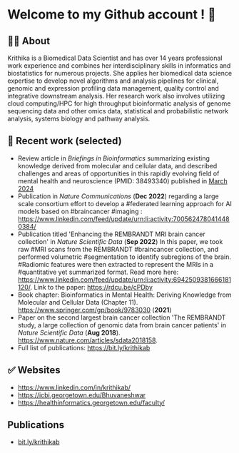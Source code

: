 # Welcome to my Github account !  👋

## 🙋‍♀️ About 

Krithika is a Biomedical Data Scientist and has over 14 years professional work experience and combines her interdisciplinary skills in informatics and biostatistics for numerous projects. She applies her biomedical data science expertise to develop novel algorithms and analysis pipelines for clinical, genomic and expression profiling data management, quality control and integrative downstream analysis. Her research work also involves utilizing cloud computing/HPC for high throughput bioinformatic analysis of genome sequencing data and other omics data, statistical and probabilistic network analysis, systems biology and pathway analysis. 

## 🌈 Recent work (selected)

* Review article in *Briefings in Bioinformatics* summarizing existing knowledge derived from molecular and cellular data, and described challenges and areas of opportunities in this rapidly evolving field of mental health and neuroscience (PMID: 38493340) published in [March 2024](https://www.linkedin.com/posts/krithikab_mentalhealth-neuroscience-bioinformatics-activity-7179443723108274180-OppK?utm_source=share&utm_medium=member_desktop)
* Publication in *Nature Communications* (**Dec 2022**) regarding a large scale consortium effort to develop a #federated learning approach for AI models based on #braincancer #imaging : https://www.linkedin.com/feed/update/urn:li:activity:7005624780414480384/
* Publication titled 'Enhancing the REMBRANDT MRI brain cancer collection' in *Nature Scientific Data* (**Sep 2022**)
In this paper, we took raw #MRI scans from the REMBRANDT #braincancer collection, and performed volumetric #segmentation to identify subregions of the brain. #Radiomic features were then extracted to represent the MRIs in a #quantitative yet summarized format.  Read more here: https://www.linkedin.com/feed/update/urn:li:activity:6942509381666181120/. Link to the paper: https://rdcu.be/cPDby
* Book chapter: Bioinformatics in Mental Health: Deriving Knowledge from Molecular and Cellular Data (Chapter 11). https://www.springer.com/gp/book/9783030 (**2021**)
* Paper on the second largest brain cancer collection 'The REMBRANDT study, a large collection of genomic data from brain cancer patients' in *Nature Scientific Data* (**Aug 2018**).  https://www.nature.com/articles/sdata2018158. 
* Full list of publications: https://bit.ly/krithikab

## ✅ Websites 

* https://www.linkedin.com/in/krithikab/
* https://icbi.georgetown.edu/Bhuvaneshwar
* https://healthinformatics.georgetown.edu/faculty/

## Publications
* [bit.ly/krithikab](https://bit.ly/krithikab)
